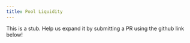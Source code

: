```yaml
---
title: Pool Liquidity
---
```


This is a stub. Help us expand it by submitting a PR using the github link below!

<!--
# Formalized Model

Uniswap liquidity pools are autonomous and use the Constant Product Market Maker \(`x * y = k`\). This model was formalized and the smart contract implementation passed a lightweight formal verification.

- [Formalized Specification](https://github.com/runtimeverification/verified-smart-contracts/blob/uniswap/uniswap/x-y-k.pdf)
- [Lightweight Verification](https://github.com/runtimeverification/verified-smart-contracts/tree/uniswap/uniswap/results)

## Create Exchange

The `createExchange` function is used to deploy exchange contracts for ERC20 tokens that do not yet have one.

```javascript
factory.methods.createExchange(tokenAddress).send()
```

Once an exchange is created the address can be retrieved with [`getExchange`](connect-to-uniswap.md#get-exchange-address).

## Exchange Reserves

Each exchange contract holds a liquidity reserve of ETH and its associated ERC20 token.

### ETH Reserve

The ETH reserve associated with an ERC20 token exchange is the ETH balance of the exchange smart contract.

```javascript
const ethReserve = web3.eth.getBalance(exchangeAddress)
```

### ERC20 Reserve

The ERC20 reserve associated with an ERC20 token exchange is the ERC20 balance of the exchange smart contract.

```javascript
const tokenReserve = tokenContract.methods.balanceOf(exchangeAddress)
```

## Add Liquidity

Anyone who wants can join a Uniswap liquidity pool by calling the `addLiquidity` function.

```javascript
exchange.methods.addLiquidity(min_liquidity, max_tokens, deadline).send({ value: ethAmount })
```

Adding liquidity requires depositing an equivalent **value** of ETH and ERC20 tokens into the ERC20 token's associated exchange contract.

The first liquidity provider to join a pool sets the initial exchange rate by depositing what they believe to be an equivalent value of ETH and ERC20 tokens. If this ratio is off, arbitrage traders will bring the prices to equilibrium at the expense of the initial liquidity provider.

All future liquidity providers deposit ETH and ERC20's using the exchange rate at the moment of their deposit. If the exchange rate is bad there is a profitable arbitrage opportunity that will correct the price.

### Parameters

The `ethAmount` sent to `addLiquidity` is the exact amount of ETH that will be deposited into the liquidity reserves. It should be 50% of the total value a liquidity provider wishes to deposit into the reserves.

Since liquidity providers must deposit at the current exchange rate, the Uniswap smart contracts use `ethAmount` to determine the amount of ERC20 tokens that must be deposited. This token amount is the remaining 50% of total value a liquidity provider wishes to deposit. Since exchange rate can change between when a transaction is signed and when it is executed on Ethereum, `max_tokens` is used to bound the amount this rate can fluctuate. For the first liquidity provider, `max_tokens` is the exact amount of tokens deposited.

Liquidity tokens are minted to track the relative proportion of total reserves that each liquidity provider has contributed. `min_liquidity` is used in combination with `max_tokens` and `ethAmount` to bound the rate at which liquidity tokens are minted. For the first liquidity provider, `min_liquidity` does not do anything and can be set to 0.

Transaction `deadline` is used to set a time after which a transaction can no longer be executed. This limits the "free option" problem, where Ethereum miners can hold signed transactions and execute them based off market movements.

## Remove Liquidity

Liquidity providers use the `removeLiquidity` function to withdraw their portion of the reserves.

```javascript
exchange.methods.removeLiquidity(amount, min_eth, min_tokens, deadline).send()
```

Liquidity is withdrawn at the same ratio as the reserves at the time of withdrawal. If the exchange rate is bad there is a profitable arbitrage opportunity that will correct the price.

### Parameters

`amount` specifies the number of liquidity tokens that will be burned. Dividing this amount by the total liquidity token supply gives the percentage of both the ETH and ER20 reserves the provider is withdrawing.

Since exchange rate can change between when a transaction is signed and when it is executed on Ethereum, `min_eth` and `min_tokens` are used to bound the amount this rate can fluctuate.

Same as in `addLiquidity`, `deadline` is used to set a time after which a transaction can no longer be executed. -->
